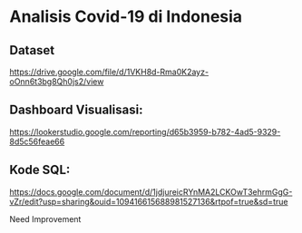 # Analisis Covid-19 di Indonesia
## Dataset
https://drive.google.com/file/d/1VKH8d-Rma0K2ayz-oOnn6t3bg8Qh0js2/view

## Dashboard Visualisasi:
https://lookerstudio.google.com/reporting/d65b3959-b782-4ad5-9329-8d5c56feae66

## Kode SQL:
https://docs.google.com/document/d/1jdjureicRYnMA2LCKOwT3ehrmGgG-vZr/edit?usp=sharing&ouid=109416615688981527136&rtpof=true&sd=true

Need Improvement
